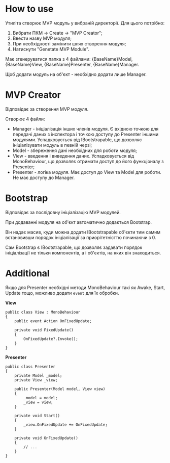 # How to use
Утиліта створює MVP модуль у вибраній директорії. Для цього потрібно:
1. Вибрати ПКМ -> Create -> "MVP Creator";
2. Ввести назву MVP модуля;
3. При необхідності замінити шлях створення модуля;
4. Натиснути "Genetate MVP Module".

Має згенеруватися папка з 4 файлами: {BaseName}Model, {BaseName}View, {BaseName}Presenter, {BaseName}Manager.

Щоб додати модуль на об'єкт - необхідно додати лише Manager. 
# MVP Creator
Відповідає за створення MVP модуля.

Створює 4 файли:
- Manager - ініціалізація інших членів модуля. Є вхідною точкою для передачі даних з інспектора і точкою доступу до Presenter іншими модулями. Успадковується від IBootstrapable, що дозволяє ініціалізувати модуль в певній черзі;
- Model - збереження дані необхідних для роботи модуля;
- View - введення і виведення даних. Успадковується від MonoBehaviour, що дозволяє отримати доступ до його функціоналу з Presenter;
- Presenter - логіка модуля. Має доступ до View та Model для роботи. Не має доступу до Manager.
# Bootstrap
Відповідає за послідовну ініціалізацію MVP модулей.

При додаванні модуля на об'єкт автоматично додається Bootstrap. 

Він надає масив, куди можна додати IBootstrapable об'єкти тим самим встановивши порядок ініціалізації за приорітетністтю починаючи з 0.

Сам Bootstrap є IBootstrapable, що дозволяє задавати порядок ініціалізації не тільки компонентів, а і об'єктів, на яких він знаходиться.
# Additional
Якщо для Presenter необхідні методи MonoBehaviour такі як Awake, Start, Update тощо, можливо додати `event` для їх обробки. 

**View**
```c-sharp
public class View : MonoBehaviour
{
    public event Action OnFixedUpdate;

    private void FixedUpdate()
    {
        OnFixedUpdate?.Invoke();
    }
}
```

**Presenter**
```c-sharp
public class Presenter
{
    private Model _model;
    private View _view;

    public Presenter(Model model, View view)
    {
        _model = model;
        _view = view;
    }

    private void Start()
    {
        _view.OnFixedUpdate += OnFixedUpdate;
    }

    private void OnFixedUpdate()
    {
        // ...
    }
}
```